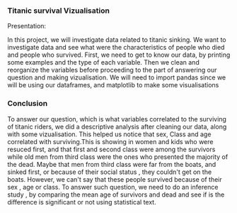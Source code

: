 ### Titanic survival Vizualisation 

Presentation:

In this project, we will investigate data related to titanic sinking. We want to investigate data and see what were the characteristics of people who died and people who survived. First, we need to get to know our data, by printing some examples and the type of each variable. Then we clean and reorganize the variables before proceeding to the part of answering our question and making vizualisation. We will need to import pandas since we will be using our dataframes, and matplotlib to make some visualisations

### Conclusion

To answer our question, which is what variables correlated to the surviving of titanic riders, we did a descriptive analysis after cleaning our data, along with some vizualisation. This helped us notice that sex, Class and age correlated with surviving.This is showing in women and kids who were resuced first, and that first and second class were among the survivors while old men from third class were the ones who presented the majority of the dead. Maybe that men from third class were far from the boats, and sinked first, or because of their social status , they couldn't get on the boats. However, we can't say that these people survived because of their sex , age or class. To answer such question, we need to do an inference study , by comparing the mean age of survivors and dead and see if is the difference is significant or not using statistical text.

